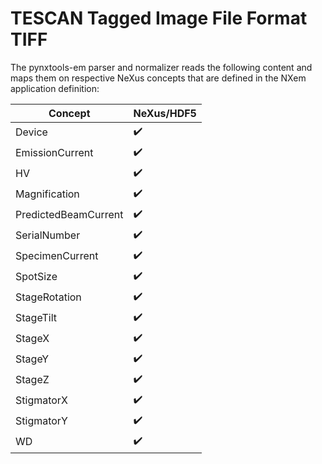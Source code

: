 # TESCAN Tagged Image File Format TIFF

The pynxtools-em parser and normalizer reads the following content and maps them on respective NeXus concepts that are defined in the NXem application definition:

| Concept | NeXus/HDF5 |
| --------------- | --------------  |
| Device | :heavy_check_mark: |
| EmissionCurrent | :heavy_check_mark: |
| HV | :heavy_check_mark: |
| Magnification | :heavy_check_mark: |
| PredictedBeamCurrent | :heavy_check_mark: |
| SerialNumber | :heavy_check_mark: |
| SpecimenCurrent | :heavy_check_mark: |
| SpotSize | :heavy_check_mark: |
| StageRotation | :heavy_check_mark: |
| StageTilt | :heavy_check_mark: |
| StageX | :heavy_check_mark: |
| StageY | :heavy_check_mark: |
| StageZ | :heavy_check_mark: |
| StigmatorX | :heavy_check_mark: |
| StigmatorY | :heavy_check_mark: |
| WD | :heavy_check_mark: |
